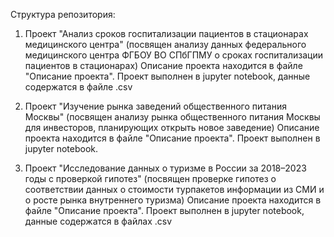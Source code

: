 Структура репозитория:

1. Проект "Анализ сроков госпитализации пациентов в стационарах медицинского центра" (посвящен анализу данных федерального медицинского центра ФГБОУ ВО СПбГПМУ о сроках госпитализации пациентов в стационарах)
   Описание проекта находится в файле "Описание проекта".
   Проект выполнен в jupyter notebook, данные содержатся в файле .csv

2. Проект "Изучение рынка заведений общественного питания Москвы" (посвящен анализу рынка общественного питания Москвы для инвесторов, планирующих открыть новое заведение)
   Описание проекта находится в файле "Описание проекта".
   Проект выполнен в jupyter notebook.

3. Проект "Исследование данных о туризме в России за 2018–2023 годы с проверкой гипотез" (посвящен проверке гипотез о соответствии данных о стоимости турпакетов информации из СМИ и о росте рынка внутреннего туризма)
   Описание проекта находится в файле "Описание проекта".
   Проект выполнен в jupyter notebook, данные содержатся в файлах .csv
